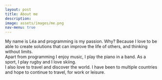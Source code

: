 ```yaml
---
layout: post
title: About me
description:
image: assets/images/me.png
nav-menu: true
---
```


My name is Léa and programming is my passion. Why? Because I love to be able to create solutions that can improve the life of others, and thinking without limits. <br>
Apart from programming I enjoy music, I play the piano in a band. As a sport, I play rugby and I love skiing. <br>
I also love to travel and discover the world. I have been to multiple countries and hope to continue to travel, for work or leisure.
